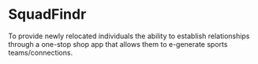 # SquadFindr
To provide newly relocated individuals the ability to establish relationships through a one-stop shop app that allows them to e-generate sports teams/connections.

